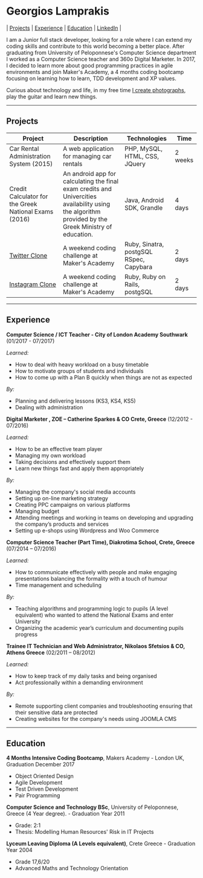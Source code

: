 # Georgios Lamprakis

| [Projects](#projects) | [Experience](#experience) | [Education](#education) | [LinkedIn](https://www.linkedin.com/in/georgelamprakis/) |


I am a Junior full stack developer, looking for a role where I can extend my coding skills and contribute to this world becoming a better place. After graduating from University of Peloponnese's Computer Science department I worked as a Computer Science teacher and 360o Digital Marketer. 
In 2017, I decided to learn more about good programming practices in agile environments and join Maker's Academy, a 4 months coding bootcamp focusing on learning how to learn, TDD development and XP values.

Curious about technology and life, in my free time [I create photographs](https://www.flickr.com/photos/mormolis/albums/), play the guitar and learn new things.
   
***

## Projects

| Project | Description | Technologies | Time |
|--------|--------|--------|--------|
|Car Rental Administration System (2015)| A web application for managing car rentals | PHP, MySQL, HTML, CSS, JQuery| 2 weeks |
|Credit Calculator for the Greek National Exams (2016) |  An android app for calculating the final exam credits and Univercities availability using the algorithm provided by the Greek Ministry of education. | Java, Android SDK, Grandle | 4 days |
| [Twitter Clone](https://github.com/mormolis/chitter-challenge) | A weekend coding challenge at Maker's Academy | Ruby, Sinatra, postgSQL RSpec, Capybara| 2 days |
| [Instagram Clone](https://github.com/mormolis/instagram-challenge) | A weekend coding challenge at Maker's Academy | Ruby, Ruby on Rails, postgSQL| 2 days |

***
## Experience


**Computer Science / ICT Teacher - City of London Academy Southwark** (01/2017 - 07/2017)

*Learned:*

 - How to deal with heavy workload on a busy timetable
 - How to motivate groups of students and individuals
 - How to come up with a Plan B quickly when things are not as expected

*By:*

 - Planning and delivering lessons (KS3, KS4, KS5)
 - Dealing with administration




**Digital Marketer , ZOE – Catherine Sparkes & CO Crete, Greece** (12/2012 - 07/2016)


*Learned:*

 - How to be an effective team player 
 - Managing my own workload
 - Taking decisions and effectively support them
 - Learn new things fast and apply them appropriately


*By:*

 - Managing the company's social media accounts
 - Setting up on-line marketing strategy
 - Creating PPC campaigns on various platforms
 - Managing budget 
 - Attending meetings and working in teams on developing and
upgrading the company’s products and services
 - Setting up e-shops using Wordpress and Woo Commerce


**Computer Science Teacher (Part Time), Diakrotima School, Crete, Greece** (07/2014 – 07/2016)

*Learned:*

 - How to communicate effectively with people and make engaging
presentations balancing the formality with a touch of humour
 - Time management and scheduling

*By:*

 - Teaching algorithms and programming logic to pupils (A level equivalent) who
wanted to attend the National Exams and enter University
 - Organizing the academic year’s curriculum and documenting pupils progress



 
**Trainee IT Technician and Web Administrator, Nikolaos Sfetsios & CO, Athens
Greece** (02/2011 – 08/2012)

*Learned:*

 - How to keep track of my daily tasks and being organised
 - Act professionally within a demanding environment

*By:*

 - Remote supporting client companies and troubleshooting ensuring that their
sensitive data are protected
 - Creating websites for the company's needs using JOOMLA CMS

***

## Education
**4 Months Intensive Coding Bootcamp**, Makers Academy - London UK,  Graduation December 2017
 - Object Oriented Design
 - Agile Development
 - Test Driven Development
 - Pair Programming 

**Computer Science and Technology BSc**, University of Peloponnese, Greece
(4 Year degree).  - Graduation Year 2011

 - Grade: 2:1
 - Thesis: Modelling Human Resources' Risk in IT Projects  

**Lyceum Leaving Diploma  (A Levels equivalent)**,   Crete Greece - Graduation Year 2004

 - Grade 17,6/20
 -  Advanced Maths and Technology Orientation




